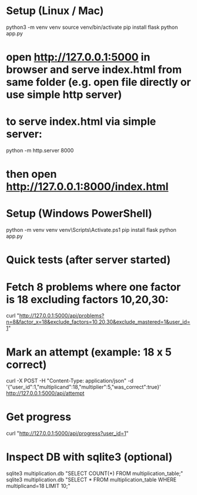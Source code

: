 # Setup (Linux / Mac)
python3 -m venv venv
source venv/bin/activate
pip install flask
python app.py
# open http://127.0.0.1:5000 in browser and serve index.html from same folder (e.g. open file directly or use simple http server)
# to serve index.html via simple server:
python -m http.server 8000
# then open http://127.0.0.1:8000/index.html

# Setup (Windows PowerShell)
python -m venv venv
venv\Scripts\Activate.ps1
pip install flask
python app.py

# Quick tests (after server started)
# Fetch 8 problems where one factor is 18 excluding factors 10,20,30:
curl "http://127.0.0.1:5000/api/problems?n=8&factor_x=18&exclude_factors=10,20,30&exclude_mastered=1&user_id=1"

# Mark an attempt (example: 18 x 5 correct)
curl -X POST -H "Content-Type: application/json" -d '{"user_id":1,"multiplicand":18,"multiplier":5,"was_correct":true}' http://127.0.0.1:5000/api/attempt

# Get progress
curl "http://127.0.0.1:5000/api/progress?user_id=1"

# Inspect DB with sqlite3 (optional)
sqlite3 multiplication.db "SELECT COUNT(*) FROM multiplication_table;"
sqlite3 multiplication.db "SELECT * FROM multiplication_table WHERE multiplicand=18 LIMIT 10;"
